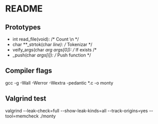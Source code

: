 # README 

## Prototypes

* int read_file(void): /* Count \n */
* char **_strtok(char *line): /* Tokenizar  */
* veify_args(char *arg args[0]): /* If exists /*
* _push(char *args[i]): /* Push function  */

## Compiler flags
gcc -g -Wall -Werror -Wextra -pedantic *.c -o monty

## Valgrind test
valgrind --leak-check=full --show-leak-kinds=all --track-origins=yes  --tool=memcheck ./monty

